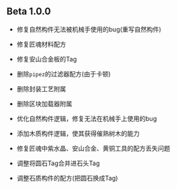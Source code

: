 ## Beta 1.0.0
 - 修复自然构件无法被机械手使用的bug(重写自然构件)
 - 修复匠魂材料配方
 - 修复安山合金板的Tag

 - 删除`pipez`的过滤器配方(由于卡顿)
 - 删除封装工艺附属
 - 删除区块加载器附属

 - 优化自然构件逻辑，修复无法在机械手上使用的bug
 - 添加木质构件逻辑，使其获得催熟树木的能力
 - 修复匠魂中紫水晶、安山合金、黄铜工具的配方丢失问题

 - 调整将圆石Tag合并进石头Tag
 - 调整石质构件的配方(把圆石换成Tag)